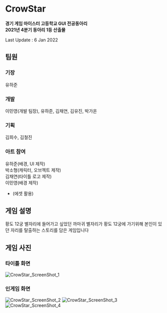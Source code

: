 # CrowStar

<b>경기 게임 마이스터 고등학교 GUI 전공동아리<br>
2021년 4분기 동아리 1등 산출물</b>

Last Update : 6 Jan 2022

## 팀원

### 기장
유하준

### 개발

이민영(개발 팀장), 유하준, 김채연, 김유진, 박가온

### 기획

김희수, 김철진

### 아트 참여
유하준(배경, UI 제작)<br>
박소형(캐릭터, 오브젝트 제작)<br>
김채연(타이틀 로고 제작)<br>
이민영(배경 제작)<br>
+ (에셋 활용)


## 게임 설명
황도 12궁 별자리에 들어가고 싶었던 까마귀 별자리가 황도 12궁에 가기위해 본인이 있던 자리를 탈출하는 스토리를 담은 게임입니다

## 게임 사진

### 타이틀 화면
![CrowStar_ScreenShot_1](https://user-images.githubusercontent.com/77821550/173171922-64758d87-bdad-432e-a192-111218453b5e.png)

### 인게임 화면
![CrowStar_ScreenShot_2](https://user-images.githubusercontent.com/77821550/173171917-f7f0a894-5399-43bf-9d11-d38c877e24da.png)
![CrowStar_ScreenShot_3](https://user-images.githubusercontent.com/77821550/173171919-cfb10a03-e0b7-498d-9d61-3bf7d9b8c7a6.png)
![CrowStar_ScreenShot_4](https://user-images.githubusercontent.com/77821550/173171920-7b4dba1d-33e4-42eb-8c5b-019071d5ef50.png)
